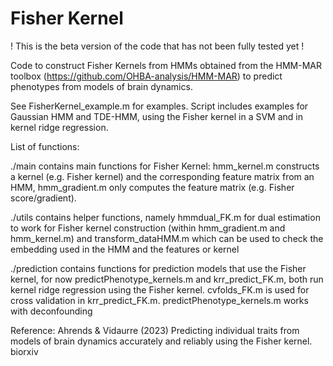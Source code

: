 # Fisher Kernel

! This is the beta version of the code that has not been fully tested yet !

Code to construct Fisher Kernels from HMMs obtained from the HMM-MAR toolbox (https://github.com/OHBA-analysis/HMM-MAR) to predict phenotypes from models of brain dynamics. 

See FisherKernel_example.m for examples. Script includes examples for Gaussian HMM and TDE-HMM, using the Fisher kernel in a SVM and in kernel ridge regression. 

List of functions:

./main contains main functions for Fisher Kernel: hmm_kernel.m constructs a kernel (e.g. Fisher kernel) and the corresponding feature matrix from an HMM, hmm_gradient.m only computes the feature matrix (e.g. Fisher score/gradient).

./utils contains helper functions, namely hmmdual_FK.m for dual estimation to work for Fisher kernel construction (within hmm_gradient.m and hmm_kernel.m) and transform_dataHMM.m which can be used to check the embedding used in the HMM and the features or kernel

./prediction contains functions for prediction models that use the Fisher kernel, for now predictPhenotype_kernels.m and krr_predict_FK.m, both run kernel ridge regression using the Fisher kernel. cvfolds_FK.m is used for cross validation in krr_predict_FK.m. predictPhenotype_kernels.m works with deconfounding

Reference: Ahrends & Vidaurre (2023) Predicting individual traits from models of brain dynamics accurately and reliably using the Fisher kernel. biorxiv
